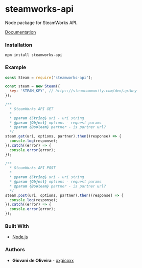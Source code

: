 # steamworks-api
Node package for SteamWorks API.

[Documentation](https://partner.steamgames.com/doc/webapi)

### Installation
````
npm install steamworks-api
````

### Example
```javascript
const Steam = require('steamworks-api');

const steam = new Steam({
  key: 'STEAM_KEY', // https://steamcommunity.com/dev/apikey
});

/**
  * SteamWorks API GET
  *
  * @param {String} uri - uri string
  * @param {Object} options - request params
  * @param {Boolean} partner - is partner url?
  */ 
steam.get(uri, options, partner).then((response) => {
  console.log(response);
}).catch((error) => {
  console.error(error);
});

/**
  * SteamWorks API POST
  *
  * @param {String} uri - uri string
  * @param {Object} options - request params
  * @param {Boolean} partner - is partner url?
  */ 
steam.post(uri, options, partner).then((response) => {
  console.log(response);
}).catch((error) => {
  console.error(error);
});
```

### Built With
* [Node.js](https://nodejs.org/en/)

### Authors
* **Giovani de Oliveira** - [xxgicoxx](https://github.com/xxgicoxx)